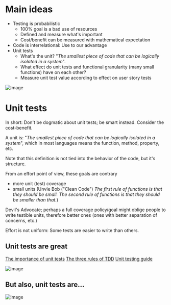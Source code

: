 

# Main ideas

- Testing is probabilistic
  - 100% goal is a bad use of resources
  - Defined and measure what's important
  - Cost/benefit can be measured with mathematical expectation
- Code is interrelational: Use to our advantage
- Unit tests
  - What's the unit? "_The smallest piece of code that can be logically isolated in a system_".
  - What effect do unit tests and functional granularity (many small functions) have on each other?
  - Measure unit test value according to effect on user story tests

![image](https://user-images.githubusercontent.com/1906276/118561127-6f0e2800-b71f-11eb-876f-525d6b6cf3e3.png)

# Unit tests

In short: Don't be dogmatic about unit tests; be smart instead. Consider the cost-benefit. 

A unit is: "_The smallest piece of code that can be logically isolated in a system_", which in most languages means the function, method, property, etc.

Note that this definition is not tied into the behavior of the code, but it's structure. 

From an effort point of view, these goals are contrary
- more unit (test) coverage 
- small units (Unvle Bob ("Clean Code") _The first rule of functions is that they should be small. The second rule of functions is that they should be smaller than that._)

Devil's Advocate; perhaps a full coverage policy/goal might oblige people to write testible units, therefore better ones (ones with better separation of concerns, etc.)

Effort is not uniform: Some tests are easier to write than others. 


## Unit tests are great

[The importance of unit tests](https://fortegrp.com/the-importance-of-unit-testing/)
[The three rules of TDD](http://butunclebob.com/ArticleS.UncleBob.TheThreeRulesOfTdd)
[Unit testing guide](https://www.guru99.com/unit-testing-guide.html)

![image](https://user-images.githubusercontent.com/1906276/118562928-7f73d200-b722-11eb-83eb-b1c0514e698b.png)


## But also, unit tests are...

![image](https://user-images.githubusercontent.com/1906276/118562417-80f0ca80-b721-11eb-9a08-878b87a5d174.png)
